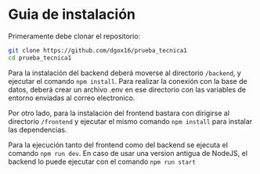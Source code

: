 # Guia de instalación

Primeramente debe clonar el repositorio:

```bash
git clone https://github.com/dgox16/prueba_tecnica1
cd prueba_tecnica1
```

Para la instalación del backend deberá moverse al directorio `/backend`, y ejecutar el comando `npm install`. Para realizar la conexión con la base de datos, deberá crear un archivo .env en ese directorio con las variables de entorno enviadas al correo electronico.

Por otro lado, para la instalación del frontend bastara con dirigirse al directorio `/frontend` y ejecutar el mismo comando `npm install` para instalar las dependencias.

Para la ejecución tanto del frontend como del backend se ejecuta el comando `npm run dev`. En caso de usar una version antigua de NodeJS, el backend lo puede ejecutar con el comando `npm run start`
